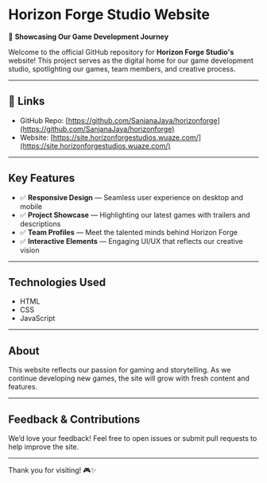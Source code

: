 # Horizon Forge Studio Website

🚀 **Showcasing Our Game Development Journey**

Welcome to the official GitHub repository for **Horizon Forge Studio's** website! This project serves as the digital home for our game development studio, spotlighting our games, team members, and creative process.

---

## 🔗 Links

- GitHub Repo: [https://github.com/SanjanaJaya/horizonforge](https://github.com/SanjanaJaya/horizonforge)  
- Website: [https://site.horizonforgestudios.wuaze.com/](https://site.horizonforgestudios.wuaze.com/)

---

## Key Features

- ✅ **Responsive Design** — Seamless user experience on desktop and mobile  
- ✅ **Project Showcase** — Highlighting our latest games with trailers and descriptions  
- ✅ **Team Profiles** — Meet the talented minds behind Horizon Forge  
- ✅ **Interactive Elements** — Engaging UI/UX that reflects our creative vision  

---

## Technologies Used

- HTML  
- CSS  
- JavaScript  

---

## About

This website reflects our passion for gaming and storytelling. As we continue developing new games, the site will grow with fresh content and features.

---

## Feedback & Contributions

We’d love your feedback! Feel free to open issues or submit pull requests to help improve the site.

---

Thank you for visiting! 🎮✨
